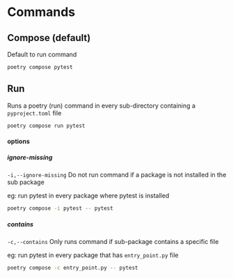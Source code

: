 # Commands

## Compose (default)

Default to run command
```bash
poetry compose pytest
```

## Run

Runs a poetry (run) command in every sub-directory containing a `pyproject.toml` file
```bash
poetry compose run pytest
```

#### options

##### ignore-missing
`-i,--ignore-missing`
Do not run command if a package is not installed in the sub package

eg: run pytest in every package where pytest is installed
```bash
poetry compose -i pytest -- pytest
```

##### contains
`-c,--contains`
Only runs command if sub-package contains a specific file

eg: run pytest in every package that has `entry_point.py` file
```bash
poetry compose -c entry_point.py -- pytest
```